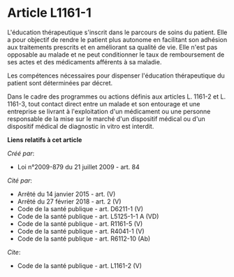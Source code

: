 # Article L1161-1

L'éducation thérapeutique s'inscrit dans le parcours de soins du patient. Elle a pour objectif de rendre le patient plus
autonome en facilitant son adhésion aux traitements prescrits et en améliorant sa qualité de vie. Elle n'est pas opposable au
malade et ne peut conditionner le taux de remboursement de ses actes et des médicaments afférents à sa maladie. 

Les compétences nécessaires pour dispenser l'éducation thérapeutique du patient sont déterminées par décret. 

Dans le cadre des programmes ou actions définis aux articles L. 1161-2 et L. 1161-3, tout contact direct entre un malade et
son entourage et une entreprise se livrant à l'exploitation d'un médicament ou une personne responsable de la mise sur le
marché d'un dispositif médical ou d'un dispositif médical de diagnostic in vitro est interdit.

**Liens relatifs à cet article**

_Créé par_:

  - Loi n°2009-879 du 21 juillet 2009 - art. 84

_Cité par_:

  - Arrêté du 14 janvier 2015 - art. (V)
  - Arrêté du 27 février 2018 - art. 2 (V)
  - Code de la santé publique - art. D6211-1 (V)
  - Code de la santé publique - art. L5125-1-1 A (VD)
  - Code de la santé publique - art. R1161-5 (V)
  - Code de la santé publique - art. R4041-1 (V)
  - Code de la santé publique - art. R6112-10 (Ab)

_Cite_:

  - Code de la santé publique - art. L1161-2 (V)

